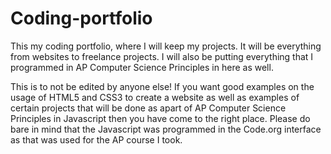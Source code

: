 # Coding-portfolio
This my coding portfolio, where I will keep my projects. It will be everything from websites to freelance projects. I will also be putting everything that I programmed in AP Computer Science Principles in here as well. 


This is to not be edited by anyone else! If you want good examples on the usage of HTML5 and CSS3 to create a website as well as examples of certain projects that will be done as apart of AP Computer Science Principles in Javascript then you have come to the right place. Please do bare in mind that the Javascript was programmed in the Code.org interface as that was used for the AP course I took. 
